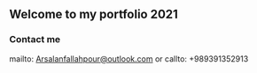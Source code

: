 ## Welcome to my portfolio 2021

### Contact me

mailto: Arsalanfallahpour@outlook.com or callto: +989391352913

